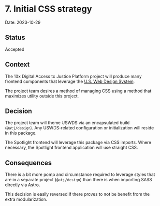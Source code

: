 # 7. Initial CSS strategy

Date: 2023-10-29

## Status

Accepted

## Context

The 10x Digital Access to Justice Platform project will produce many frontend components that leverage the [U.S. Web Design System](https://designsystem.digital.gov/).

The project team desires a method of managing CSS using a method that maximizes utility outside this project.

## Decision

The project team will theme USWDS via an encapsulated build (`@atj/design`). Any USWDS-related configuration or initialization will reside in this package.

The Spotlight frontend will leverage this package via CSS imports. Where necessary, the Spotlight frontend application will use straight CSS.

## Consequences

There is a bit more pomp and circumstance required to leverage styles that are in a separate project (`@atj/design`) than there is when importing SASS directly via Astro.

This decision is easily reversed if there proves to not be benefit from the extra modularization.
